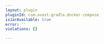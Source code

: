 ```yaml
---
layout: plugin
pluginId: com.avast.gradle.docker-compose
isJarAvailable: true
error: ''
violations: []

---
```

